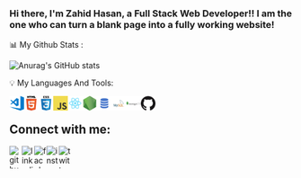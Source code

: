 ### Hi there, I'm Zahid Hasan, a Full Stack Web Developer!! I am the one who can turn a blank page into a fully working website!

📊 My Github Stats :

![Anurag's GitHub stats](https://github-readme-stats.vercel.app/api?username=Zahid-Hasan-Shuvo&show_icons=true&theme=radical)

💡 My Languages And Tools:

<img align="left" alt="Visual Studio Code" width="26px" src="https://raw.githubusercontent.com/github/explore/80688e429a7d4ef2fca1e82350fe8e3517d3494d/topics/visual-studio-code/visual-studio-code.png" />
<img align="left" alt="HTML5" width="26px" src="https://raw.githubusercontent.com/github/explore/80688e429a7d4ef2fca1e82350fe8e3517d3494d/topics/html/html.png" />
<img align="left" alt="CSS3" width="26px" src="https://raw.githubusercontent.com/github/explore/80688e429a7d4ef2fca1e82350fe8e3517d3494d/topics/css/css.png" />
<img align="left" alt="JavaScript" width="26px" src="https://raw.githubusercontent.com/github/explore/80688e429a7d4ef2fca1e82350fe8e3517d3494d/topics/javascript/javascript.png" />
<img align="left" alt="React" width="26px" src="https://raw.githubusercontent.com/github/explore/80688e429a7d4ef2fca1e82350fe8e3517d3494d/topics/react/react.png" />
<img align="left" alt="Node.js" width="26px" src="https://raw.githubusercontent.com/github/explore/80688e429a7d4ef2fca1e82350fe8e3517d3494d/topics/nodejs/nodejs.png" />
<img align="left" alt="SQL" width="26px" src="https://raw.githubusercontent.com/github/explore/80688e429a7d4ef2fca1e82350fe8e3517d3494d/topics/sql/sql.png" />
<img align="left" alt="MySQL" width="26px" src="https://raw.githubusercontent.com/github/explore/80688e429a7d4ef2fca1e82350fe8e3517d3494d/topics/mysql/mysql.png" />
<img align="left" alt="MongoDB" width="26px" src="https://raw.githubusercontent.com/github/explore/80688e429a7d4ef2fca1e82350fe8e3517d3494d/topics/mongodb/mongodb.png" />
<img align="left" alt="GitHub" width="26px" src="https://raw.githubusercontent.com/github/explore/78df643247d429f6cc873026c0622819ad797942/topics/github/github.png" /><br>



 ## Connect with me:
 
[<img align="left"  width="22px" src='https://cdn.jsdelivr.net/npm/simple-icons@3.0.1/icons/github.svg' alt='github' height='40'>](https://github.com/Zahid-Hasan-Shuvo) 
[<img align="left"  width="22px"  src='https://cdn.jsdelivr.net/npm/simple-icons@3.0.1/icons/linkedin.svg' alt='linkedin' height='40'>](https://www.linkedin.com/in/zahid-hasan-6a5315214/) 
[<img align="left"  width="22px"  src='https://cdn.jsdelivr.net/npm/simple-icons@3.0.1/icons/facebook.svg' alt='facebook' height='40'>](https://www.facebook.com/zhshuvo6) 
[<img align="left"  width="22px" src='https://cdn.jsdelivr.net/npm/simple-icons@3.0.1/icons/instagram.svg' alt='instagram' height='40'>](https://www.instagram.com/zhshuvoig/) [<img align="left"  width="22px" src='https://cdn.jsdelivr.net/npm/simple-icons@3.0.1/icons/twitter.svg' alt='twitter' height='40'>](https://twitter.com/zhshuvotw) 




